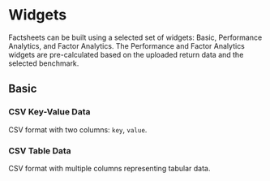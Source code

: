 # Widgets

Factsheets can be built using a selected set of widgets: Basic, Performance Analytics, and Factor Analytics. The Performance and Factor Analytics widgets are pre-calculated based on the uploaded return data and the selected benchmark.

## Basic

### CSV Key-Value Data

CSV format with two columns: `key`, `value`.

### CSV Table Data

CSV format with multiple columns representing tabular data.

<!-- - **CSV Key-Value Data** – CSV format with two columns: `key`, `value`.
- **CSV Table Data** – CSV format with multiple columns representing tabular data.
- **Factsheet Title** – Displays a title and description for the factsheet.
- **Free Text** – Plain text input, up to 200 characters.
- **Image** – Upload `.jpg`, `.jpeg`, or `.png` images (maximum size: 2 MB).
- **Time Series Chart** – Upload time series data in CSV format.

### Performance Analytics -->

